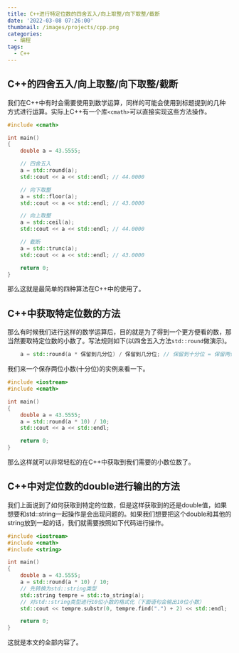 ```yaml
---
title: C++进行特定位数的四舍五入/向上取整/向下取整/截断
date: '2022-03-08 07:26:00'
thumbnail: /images/projects/cpp.png
categories:
  - 编程
tags:
  - C++
---
```


## C++的四舍五入/向上取整/向下取整/截断

我们在C++中有时会需要使用到数学运算，同样的可能会使用到标题提到的几种方式进行运算。实际上C++有一个库`<cmath>`可以直接实现这些方法操作。

<!--more-->

```cpp
#include <cmath>

int main()
{
    double a = 43.5555;

    // 四舍五入
    a = std::round(a);
    std::cout << a << std::endl; // 44.0000

    // 向下取整
    a = std::floor(a);
    std::cout << a << std::endl; // 43.0000

    // 向上取整
    a = std::ceil(a);
    std::cout << a << std::endl; // 44.0000

    // 截断
    a = std::trunc(a);
    std::cout << a << std::endl; // 43.0000

    return 0;
}
```

那么这就是最简单的四种算法在C++中的使用了。

## C++中获取特定位数的方法

那么有时候我们进行这样的数学运算后，目的就是为了得到一个更方便看的数，那当然要取特定位数的小数了。写法规则如下(以四舍五入方法`std::round`做演示)。

```cpp
    a = std::round(a * 保留到几分位) / 保留到几分位; // 保留到十分位 = 保留两位小数
```

我们来一个保存两位小数(十分位)的实例来看一下。

```cpp
#include <iostream>
#include <cmath>

int main()
{
    double a = 43.5555;
    a = std::round(a * 10) / 10;
    std::cout << a << std::endl;

    return 0;
}
```

那么这样就可以非常轻松的在C++中获取到我们需要的小数位数了。

## C++中对定位数的double进行输出的方法

我们上面说到了如何获取到特定的位数，但是这样获取到的还是double值，如果想要和std::string一起操作是会出现问题的。如果我们想要把这个double和其他的string放到一起的话，我们就需要按照如下代码进行操作。

```cpp
#include <iostream>
#include <cmath>
#include <string>

int main()
{
    double a = 43.5555;
    a = std::round(a * 10) / 10;
    // 先转换为std::string类型
    std::string tempre = std::to_string(a);
    // 对std::string类型进行10位小数的格式化（下面语句会输出10位小数）
    std::cout << tempre.substr(0, tempre.find(".") + 2) << std::endl;

    return 0;
}
```

这就是本文的全部内容了。
